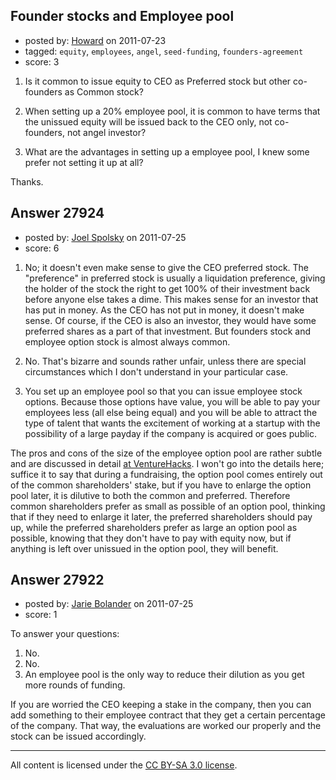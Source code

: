 ## Founder stocks and Employee pool

- posted by: [Howard](https://stackexchange.com/users/-1/12186-howard) on 2011-07-23
- tagged: `equity`, `employees`, `angel`, `seed-funding`, `founders-agreement`
- score: 3

1. Is it common to issue equity to CEO as Preferred stock but other co-founders as Common stock?

2. When setting up a 20% employee pool, it is common to have terms that the unissued equity will be issued back to the CEO only, not co-founders, not angel investor?

3. What are the advantages in setting up a employee pool, I knew some prefer not setting it up at all?

Thanks.


## Answer 27924

- posted by: [Joel Spolsky](https://stackexchange.com/users/-1/4335-joel-spolsky) on 2011-07-25
- score: 6

1. No; it doesn't even make sense to give the CEO preferred stock. The "preference" in preferred stock is usually a liquidation preference, giving the holder of the stock the right to get 100% of their investment back before anyone else takes a dime. This makes sense for an investor that has put in money. As the CEO has not put in money, it doesn't make sense. Of course, if the CEO is also an investor, they would have some preferred shares as a part of that investment. But founders stock and employee option stock is almost always common.

2. No. That's bizarre and sounds rather unfair, unless there are special circumstances which I don't understand in your particular case.

3. You set up an employee pool so that you can issue employee stock options. Because those options have value, you will be able to pay your employees less (all else being equal) and you will be able to attract the type of talent that wants the excitement of working at a startup with the possibility of a large payday if the company is acquired or goes public.

The pros and cons of the size of the employee option pool are rather subtle and are discussed in detail [at VentureHacks](http://venturehacks.com/articles/option-pool-shuffle). I won't go into the details here; suffice it to say that during a fundraising, the option pool comes entirely out of the common shareholders' stake, but if you have to enlarge the option pool later, it is dilutive to both the common and preferred. Therefore common shareholders prefer as small as possible of an option pool, thinking that if they need to enlarge it later, the preferred shareholders should pay up, while the preferred shareholders prefer as large an option pool as possible, knowing that they don't have to pay with equity now, but if anything is left over unissued in the option pool, they will benefit.


## Answer 27922

- posted by: [Jarie Bolander](https://stackexchange.com/users/-1/585-jarie-bolander) on 2011-07-25
- score: 1

To answer your questions:

1. No.
2. No.
3. An employee pool is the only way to reduce their dilution as you get more rounds of funding.

If you are worried the CEO keeping a stake in the company, then you can add something to their employee contract that they get a certain percentage of the company. That way, the evaluations are worked our properly and the stock can be issued accordingly.





---

All content is licensed under the [CC BY-SA 3.0 license](https://creativecommons.org/licenses/by-sa/3.0/).
